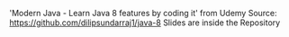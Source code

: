 'Modern Java - Learn Java 8 features by coding it' from Udemy
Source: https://github.com/dilipsundarraj1/java-8
Slides are inside the Repository